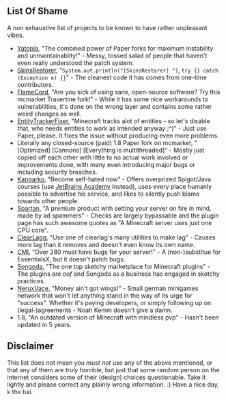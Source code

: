 ## List Of Shame
A non exhaustive list of projects to be known to have rather unpleasant vibes.

* [Yatopia](https://github.com/YatopiaMC/Yatopia), "The combined power of Paper forks for maximum instability and unmaintainablity!" - Messy, tossed salad of people that haven't even really understood the patch system.
* [SkinsRestorer](https://github.com/SkinsRestorer/SkinsRestorerX), "`System.out.println("[SkinsRestorer] ")`, `try {} catch (Exception e) {}`" - The cleanest code it has comes from one-time contributors.
* [FlameCord](https://www.mc-market.org/resources/13492/), "Are you sick of using sane, open-source software? Try this mcmarket Travertine fork!" - While it has some nice workarounds to vulnerabilities, it's done on the wrong layer and contains some rather weird changes as well.
* [EntityTrackerFixer](https://github.com/Esmorall/EntityTrackerFixer), "Minecraft tracks alot of entities - so let's disable that, who needs entities to work as intended anyway ;^)" - Just use Paper, please. It fixes the issue without producing even more problems.
* Literally any closed-source (paid) 1.8 Paper fork on mcmarket, "\[Optimized\] \[Cannons\] \[Everything is multithreaded\]" - Mostly just copied off each other with little to no actual work involved or improvements done, with many even introducing major bugs or including security breaches.
* [Kangarko](https://github.com/kangarko), "Become self-hated now" - Offers overprized Spigot/Java courses (use [JetBrains Academy](https://www.jetbrains.com/academy/) instead), uses every place humanly possible to advertise his service, and likes to silently push blame towards other people.
* [Spartan](https://www.spigotmc.org/resources/spartan-advanced-anti-cheat-hack-blocker.25638/), "A premium product with setting your server on fire in mind, made by ad spammers" - Checks are largely bypassable and the plugin page has such awesome quotes as "A Minecraft server uses just one CPU core".
* [ClearLagg](https://www.spigotmc.org/resources/clearlagg.68271/), "Use one of clearlag's many utilities to make lag" - Causes more lag than it removes and doesn't even know its own name.
* [CMI](https://www.spigotmc.org/resources/cmi.3742/), "Over 280 must have bugs for your server!" - A (non-)substitue for EssentialsX, but it doesn't patch bugs.
* [Songoda](https://songoda.com/marketplace), "The one top sketchy marketplace for Minecraft plugins" - The plugins are *oof* and Songoda as a business has engaged in sketchy practices.
* [NeruxVace](https://neruxvace.net/), "Money ain't got wings!" - Small german minigames network that won't let anything stand in the way of its urge for "success". Whether it's paying developers, or simply following up on (legal-)agreements - Noah Kemm doesn't give a damn.
* 1.8, "An outdated version of Minecraft with mindless pvp" - Hasn't been updated in 5 years.

## Disclaimer
This list does not mean you *must not* use any of the above mentioned, or that any of them are *truly* horrible,
but just that some random person on the internet considers some of their (design) choices questionable.
Take it lightly and please correct any plainly wrong information. :) 
Have a nice day, k thx bai.
